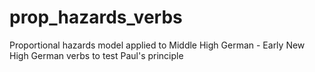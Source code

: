 # prop_hazards_verbs
Proportional hazards model applied to Middle High German - Early New High German verbs to test Paul's principle
